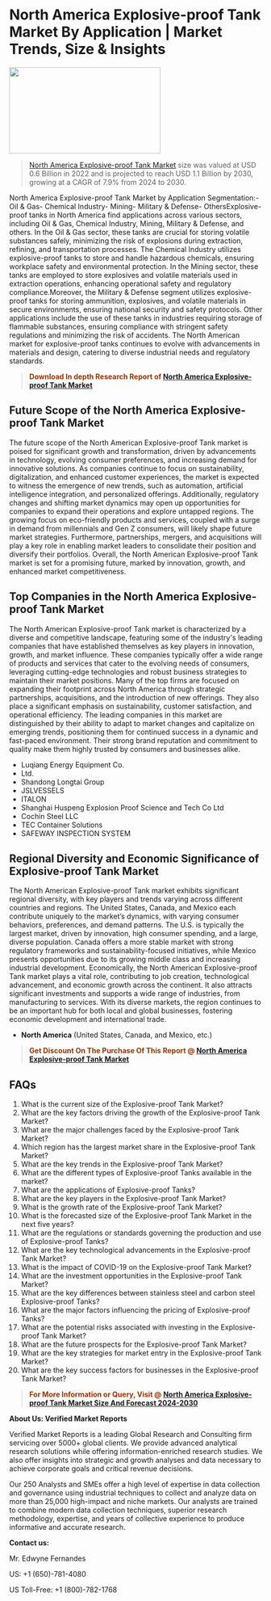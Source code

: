 <p><h1>North America Explosive-proof Tank Market By Application | Market Trends, Size & Insights</h1><p><img class="aligncenter size-medium wp-image-105565" src="https://ffe5etoiles.com/wp-content/uploads/2025/01/MST7-300x171.png" alt="" width="300" height="171" /></p><blockquote><p><a href="https://www.verifiedmarketreports.com/download-sample/?rid=584910&utm_source=Github-NA&utm_medium=358" target="_blank">North America Explosive-proof Tank Market</a> size was valued at USD 0.6 Billion in 2022 and is projected to reach USD 1.1 Billion by 2030, growing at a CAGR of 7.9% from 2024 to 2030.</p></blockquote>North America Explosive-proof Tank Market by Application Segmentation:- Oil & Gas- Chemical Industry- Mining- Military & Defense- OthersExplosive-proof tanks in North America find applications across various sectors, including Oil & Gas, Chemical Industry, Mining, Military & Defense, and others. In the Oil & Gas sector, these tanks are crucial for storing volatile substances safely, minimizing the risk of explosions during extraction, refining, and transportation processes. The Chemical Industry utilizes explosive-proof tanks to store and handle hazardous chemicals, ensuring workplace safety and environmental protection. In the Mining sector, these tanks are employed to store explosives and volatile materials used in extraction operations, enhancing operational safety and regulatory compliance.Moreover, the Military & Defense segment utilizes explosive-proof tanks for storing ammunition, explosives, and volatile materials in secure environments, ensuring national security and safety protocols. Other applications include the use of these tanks in industries requiring storage of flammable substances, ensuring compliance with stringent safety regulations and minimizing the risk of accidents. The North American market for explosive-proof tanks continues to evolve with advancements in materials and design, catering to diverse industrial needs and regulatory standards.</p><blockquote><p><span style="color: #993300;"><strong>Download In depth Research Report of <a href="https://www.verifiedmarketreports.com/download-sample/?rid=584910&utm_source=Github-NA&utm_medium=358">North America Explosive-proof Tank Market</a></strong></span></p></blockquote><h2>Future Scope of the North America Explosive-proof Tank Market</h2><p>The future scope of the North American Explosive-proof Tank market is poised for significant growth and transformation, driven by advancements in technology, evolving consumer preferences, and increasing demand for innovative solutions. As companies continue to focus on sustainability, digitalization, and enhanced customer experiences, the market is expected to witness the emergence of new trends, such as automation, artificial intelligence integration, and personalized offerings. Additionally, regulatory changes and shifting market dynamics may open up opportunities for companies to expand their operations and explore untapped regions. The growing focus on eco-friendly products and services, coupled with a surge in demand from millennials and Gen Z consumers, will likely shape future market strategies. Furthermore, partnerships, mergers, and acquisitions will play a key role in enabling market leaders to consolidate their position and diversify their portfolios. Overall, the North American Explosive-proof Tank market is set for a promising future, marked by innovation, growth, and enhanced market competitiveness.</p><h2>Top Companies in the North America Explosive-proof Tank Market</h2><p>The North American Explosive-proof Tank market is characterized by a diverse and competitive landscape, featuring some of the industry's leading companies that have established themselves as key players in innovation, growth, and market influence. These companies typically offer a wide range of products and services that cater to the evolving needs of consumers, leveraging cutting-edge technologies and robust business strategies to maintain their market positions. Many of the top firms are focused on expanding their footprint across North America through strategic partnerships, acquisitions, and the introduction of new offerings. They also place a significant emphasis on sustainability, customer satisfaction, and operational efficiency. The leading companies in this market are distinguished by their ability to adapt to market changes and capitalize on emerging trends, positioning them for continued success in a dynamic and fast-paced environment. Their strong brand reputation and commitment to quality make them highly trusted by consumers and businesses alike.</p><p><ul><li>Luqiang Energy Equipment Co. </li><li> Ltd. </li><li> Shandong Longtai Group </li><li> JSLVESSELS </li><li> ITALON </li><li> Shanghai Huspeng Explosion Proof Science and Tech Co Ltd </li><li> Cochin Steel LLC </li><li> TEC Container Solutions </li><li> SAFEWAY INSPECTION SYSTEM</li></ul></p><h2>Regional Diversity and Economic Significance of Explosive-proof Tank Market</h2><p>The North American Explosive-proof Tank market exhibits significant regional diversity, with key players and trends varying across different countries and regions. The United States, Canada, and Mexico each contribute uniquely to the market’s dynamics, with varying consumer behaviors, preferences, and demand patterns. The U.S. is typically the largest market, driven by innovation, high consumer spending, and a large, diverse population. Canada offers a more stable market with strong regulatory frameworks and sustainability-focused initiatives, while Mexico presents opportunities due to its growing middle class and increasing industrial development. Economically, the North American Explosive-proof Tank market plays a vital role, contributing to job creation, technological advancement, and economic growth across the continent. It also attracts significant investments and supports a wide range of industries, from manufacturing to services. With its diverse markets, the region continues to be an important hub for both local and global businesses, fostering economic development and international trade.</p><ul> <li><strong>North America</strong> (United States, Canada, and Mexico, etc.)</li></ul><blockquote><p><span style="color: #993300;"><strong>Get Discount On The Purchase Of This Report @ <a href="https://www.verifiedmarketreports.com/ask-for-discount/?rid=584910&utm_source=Github-NA&utm_medium=358">North America Explosive-proof Tank Market</a></strong></span></p></blockquote><h2>FAQs</h2><p><ol> <li>What is the current size of the Explosive-proof Tank Market?</div><div></li> <li>What are the key factors driving the growth of the Explosive-proof Tank Market?</div><div></li> <li>What are the major challenges faced by the Explosive-proof Tank Market?</div><div></li> <li>Which region has the largest market share in the Explosive-proof Tank Market?</div><div></li> <li>What are the key trends in the Explosive-proof Tank Market?</div><div></li> <li>What are the different types of Explosive-proof Tanks available in the market?</div><div></li> <li>What are the applications of Explosive-proof Tanks?</div><div></li> <li>What are the key players in the Explosive-proof Tank Market?</div><div></li> <li>What is the growth rate of the Explosive-proof Tank Market?</div><div></li> <li>What is the forecasted size of the Explosive-proof Tank Market in the next five years?</div><div></li> <li>What are the regulations or standards governing the production and use of Explosive-proof Tanks?</div><div></li> <li>What are the key technological advancements in the Explosive-proof Tank Market?</div><div></li> <li>What is the impact of COVID-19 on the Explosive-proof Tank Market?</div><div></li> <li>What are the investment opportunities in the Explosive-proof Tank Market?</div><div></li> <li>What are the key differences between stainless steel and carbon steel Explosive-proof Tanks?</div><div></li> <li>What are the major factors influencing the pricing of Explosive-proof Tanks?</div><div></li> <li>What are the potential risks associated with investing in the Explosive-proof Tank Market?</div><div></li> <li>What are the future prospects for the Explosive-proof Tank Market?</div><div></li> <li>What are the key strategies for market entry in the Explosive-proof Tank Market?</div><div></li> <li>What are the key success factors for businesses in the Explosive-proof Tank Market?</div><div></li></ol></p><blockquote><p><span style="color: #993300;"><strong>For More Information or Query, Visit @ <a href="https://www.verifiedmarketreports.com/product/explosive-proof-tank-market/">North America Explosive-proof Tank Market Size And Forecast 2024-2030</a></strong></span></p></blockquote><p><strong>About Us: Verified Market Reports</strong></p><p>Verified Market Reports is a leading Global Research and Consulting firm servicing over 5000+ global clients. We provide advanced analytical research solutions while offering information-enriched research studies. We also offer insights into strategic and growth analyses and data necessary to achieve corporate goals and critical revenue decisions.</p><p>Our 250 Analysts and SMEs offer a high level of expertise in data collection and governance using industrial techniques to collect and analyze data on more than 25,000 high-impact and niche markets. Our analysts are trained to combine modern data collection techniques, superior research methodology, expertise, and years of collective experience to produce informative and accurate research.</p><p><strong>Contact us:</strong></p><p>Mr. Edwyne Fernandes</p><p>US: +1 (650)-781-4080</p><p>US Toll-Free: +1 (800)-782-1768</p>
